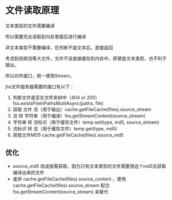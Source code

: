 # 文件读取原理

文本类型的文件需要编译

所以需要完全读取到内存里面后进行编译

非文本类型不需要编译，在判断不是文本后，直接返回

考虑到视频流等大文件，文件不该直接缓存到内存中，即便是文本类型，也不利于输出。

所以对外接口，统一使用Stream。

jhs文件服务器需要的接口有以下：

1. 判断文件是否在文件夹树中（404 or 200）fss.existsFileInPathsMutilAsync(paths, file)
2. 获取 文件 流（用于输出）cache.getFileCache(files).source_stream
3. 流 转 字符串（用于编译）fss.getStreamContent(source_stream)
4. 字符串 转 流标识（用于缓存文件）temp.set(type, md5, source_stream)
4. 流标识 转 流（用于缓存文件）temp.get(type, md5)
5. 获取文件MD5 cache.getFileCache(files).source_md5

## 优化

* source_md5 改成按需获取，因为只有文本类型的文件需要用这个md5去获取编译出来的文件
* 废弃 cache.getFileCache(files).source_content ，使用 cache.getFileCache(files).source_stream 配合 fss.getStreamContent(source_stream) 来替代

